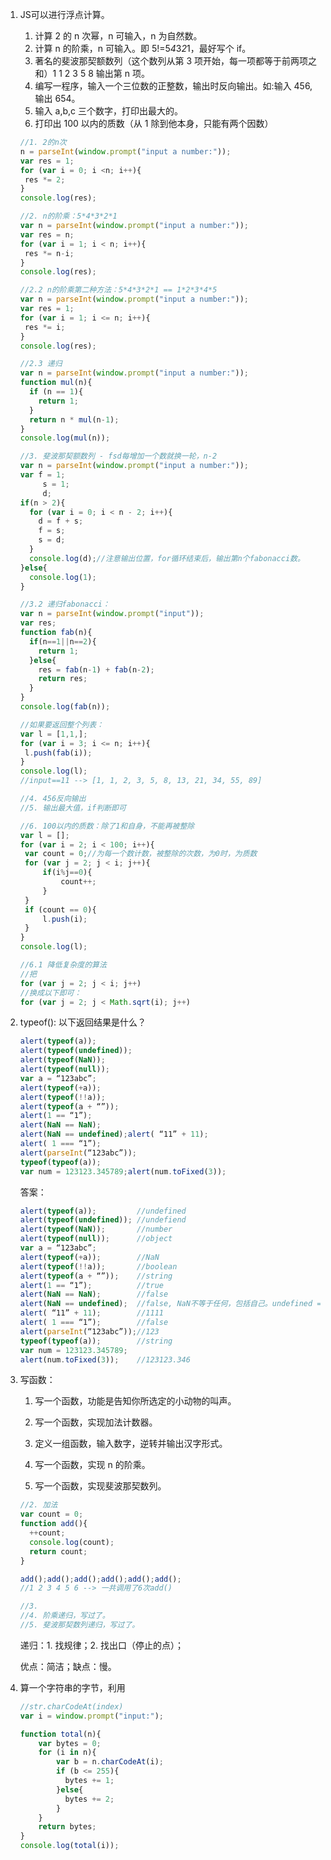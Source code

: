 1. JS可以进行浮点计算。

   1. 计算 2 的 n 次幂，n 可输入，n 为自然数。
   2. 计算 n 的阶乘，n 可输入。即 5!=5*4*3*2*1，最好写个 if。
   3. 著名的斐波那契额数列（这个数列从第 3 项开始，每一项都等于前两项之和）1 1 2 3 5 8 输出第 n 项。
   4. 编写一程序，输入一个三位数的正整数，输出时反向输出。如:输入 456,输出 654。
   5. 输入 a,b,c 三个数字，打印出最大的。
   6. 打印出 100 以内的质数（从 1 除到他本身，只能有两个因数）

   ```javascript
   //1. 2的n次
   n = parseInt(window.prompt("input a number:"));
   var res = 1;
   for (var i = 0; i <n; i++){
   	res *= 2;
   }
   console.log(res);
   ```

   ```javascript
   //2. n的阶乘：5*4*3*2*1
   var n = parseInt(window.prompt("input a number:"));
   var res = n;
   for (var i = 1; i < n; i++){
   	res *= n-i;
   }
   console.log(res);
   
   //2.2 n的阶乘第二种方法：5*4*3*2*1 == 1*2*3*4*5
   var n = parseInt(window.prompt("input a number:"));
   var res = 1;
   for (var i = 1; i <= n; i++){
   	res *= i;
   }
   console.log(res);
   
   //2.3 递归
   var n = parseInt(window.prompt("input a number:"));
   function mul(n){
     if (n == 1){
       return 1;
     }
     return n * mul(n-1);
   }
   console.log(mul(n));
   ```

   ```javascript
   //3. 斐波那契额数列 - fsd每增加一个数就换一轮，n-2
   var n = parseInt(window.prompt("input a number:"));
   var f = 1;
   		s = 1;
   		d;
   if(n > 2){
     for (var i = 0; i < n - 2; i++){
       d = f + s;
       f = s;
       s = d;
     }
     console.log(d);//注意输出位置，for循环结束后，输出第n个fabonacci数。
   }else{
     console.log(1);
   }
   
   //3.2 递归fabonacci：
   var n = parseInt(window.prompt("input"));
   var res;
   function fab(n){
     if(n==1||n==2){
       return 1;
     }else{
       res = fab(n-1) + fab(n-2);
       return res;
     }
   }
   console.log(fab(n));
   
   //如果要返回整个列表：
   var l = [1,1,];
   for (var i = 3; i <= n; i++){
   	l.push(fab(i));
   }
   console.log(l);
   //input==11 --> [1, 1, 2, 3, 5, 8, 13, 21, 34, 55, 89]
   ```

   ```javascript
   //4. 456反向输出
   //5. 输出最大值，if判断即可
   ```

   ```javascript
   //6. 100以内的质数：除了1和自身，不能再被整除
   var l = [];
   for (var i = 2; i < 100; i++){
   	var count = 0;//为每一个数计数，被整除的次数，为0时，为质数
   	for (var j = 2; j < i; j++){
   		if(i%j==0){
   			count++;
   		}
   	}
   	if (count == 0){
   		l.push(i);
   	}
   }
   console.log(l);
   
   //6.1 降低复杂度的算法
   //把
   for (var j = 2; j < i; j++)
   //换成以下即可：
   for (var j = 2; j < Math.sqrt(i); j++)
   ```

2. typeof(): 以下返回结果是什么？

   ```javascript
   alert(typeof(a));
   alert(typeof(undefined));
   alert(typeof(NaN));
   alert(typeof(null));
   var a = “123abc”;
   alert(typeof(+a));
   alert(typeof(!!a));
   alert(typeof(a + “”));
   alert(1 == “1”);
   alert(NaN == NaN);
   alert(NaN == undefined);alert( “11” + 11);
   alert( 1 === “1”);
   alert(parseInt(“123abc”));
   typeof(typeof(a)); 
   var num = 123123.345789;alert(num.toFixed(3));
   ```

   答案：

   ```javascript
   alert(typeof(a));         //undefined
   alert(typeof(undefined)); //undefiend
   alert(typeof(NaN));       //number
   alert(typeof(null));      //object
   var a = “123abc”;
   alert(typeof(+a));        //NaN
   alert(typeof(!!a));       //boolean
   alert(typeof(a + “”));    //string
   alert(1 == “1”);          //true
   alert(NaN == NaN);        //false
   alert(NaN == undefined);  //false, NaN不等于任何，包括自己。undefined == null，很神奇
   alert( “11” + 11);        //1111
   alert( 1 === “1”);        //false
   alert(parseInt(“123abc”));//123
   typeof(typeof(a));        //string
   var num = 123123.345789;
   alert(num.toFixed(3));    //123123.346
   ```

2. 写函数：

   1. 写一个函数，功能是告知你所选定的小动物的叫声。

   2. 写一个函数，实现加法计数器。 
   3. 定义一组函数，输入数字，逆转并输出汉字形式。 
   4. 写一个函数，实现 n 的阶乘。 
   5. 写一个函数，实现斐波那契数列。

   ```javascript
   //2. 加法
   var count = 0;
   function add(){
     ++count;
     console.log(count);
     return count;
   }
   
   add();add();add();add();add();add();
   //1 2 3 4 5 6 --> 一共调用了6次add()
   ```

   ```javascript
   //3. 
   //4. 阶乘递归，写过了。
   //5. 斐波那契数列递归，写过了。
   
   
   ```

   递归：1. 找规律；2. 找出口（停止的点）；

   优点：简洁；缺点：慢。

3. 算一个字符串的字节，利用

   ```javascript
   //str.charCodeAt(index)
   var i = window.prompt("input:");
   
   function total(n){
       var bytes = 0;
       for (i in n){
           var b = n.charCodeAt(i);
           if (b <= 255){
             bytes += 1;
           }else{
             bytes += 2;
           }
       }
       return bytes;
   }
   console.log(total(i));
   ```

   